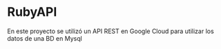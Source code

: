 # RubyAPI
 En este proyecto se utilizó un API REST en Google Cloud para utilizar los datos de una BD en Mysql
